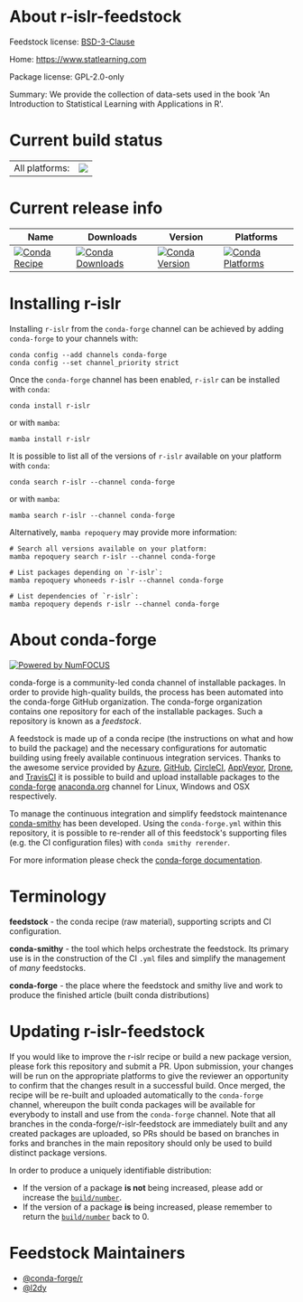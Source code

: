 About r-islr-feedstock
======================

Feedstock license: [BSD-3-Clause](https://github.com/conda-forge/r-islr-feedstock/blob/main/LICENSE.txt)

Home: https://www.statlearning.com

Package license: GPL-2.0-only

Summary: We provide the collection of data-sets used in the book 'An Introduction to Statistical Learning with Applications in R'.

Current build status
====================


<table><tr><td>All platforms:</td>
    <td>
      <a href="https://dev.azure.com/conda-forge/feedstock-builds/_build/latest?definitionId=15996&branchName=main">
        <img src="https://dev.azure.com/conda-forge/feedstock-builds/_apis/build/status/r-islr-feedstock?branchName=main">
      </a>
    </td>
  </tr>
</table>

Current release info
====================

| Name | Downloads | Version | Platforms |
| --- | --- | --- | --- |
| [![Conda Recipe](https://img.shields.io/badge/recipe-r--islr-green.svg)](https://anaconda.org/conda-forge/r-islr) | [![Conda Downloads](https://img.shields.io/conda/dn/conda-forge/r-islr.svg)](https://anaconda.org/conda-forge/r-islr) | [![Conda Version](https://img.shields.io/conda/vn/conda-forge/r-islr.svg)](https://anaconda.org/conda-forge/r-islr) | [![Conda Platforms](https://img.shields.io/conda/pn/conda-forge/r-islr.svg)](https://anaconda.org/conda-forge/r-islr) |

Installing r-islr
=================

Installing `r-islr` from the `conda-forge` channel can be achieved by adding `conda-forge` to your channels with:

```
conda config --add channels conda-forge
conda config --set channel_priority strict
```

Once the `conda-forge` channel has been enabled, `r-islr` can be installed with `conda`:

```
conda install r-islr
```

or with `mamba`:

```
mamba install r-islr
```

It is possible to list all of the versions of `r-islr` available on your platform with `conda`:

```
conda search r-islr --channel conda-forge
```

or with `mamba`:

```
mamba search r-islr --channel conda-forge
```

Alternatively, `mamba repoquery` may provide more information:

```
# Search all versions available on your platform:
mamba repoquery search r-islr --channel conda-forge

# List packages depending on `r-islr`:
mamba repoquery whoneeds r-islr --channel conda-forge

# List dependencies of `r-islr`:
mamba repoquery depends r-islr --channel conda-forge
```


About conda-forge
=================

[![Powered by
NumFOCUS](https://img.shields.io/badge/powered%20by-NumFOCUS-orange.svg?style=flat&colorA=E1523D&colorB=007D8A)](https://numfocus.org)

conda-forge is a community-led conda channel of installable packages.
In order to provide high-quality builds, the process has been automated into the
conda-forge GitHub organization. The conda-forge organization contains one repository
for each of the installable packages. Such a repository is known as a *feedstock*.

A feedstock is made up of a conda recipe (the instructions on what and how to build
the package) and the necessary configurations for automatic building using freely
available continuous integration services. Thanks to the awesome service provided by
[Azure](https://azure.microsoft.com/en-us/services/devops/), [GitHub](https://github.com/),
[CircleCI](https://circleci.com/), [AppVeyor](https://www.appveyor.com/),
[Drone](https://cloud.drone.io/welcome), and [TravisCI](https://travis-ci.com/)
it is possible to build and upload installable packages to the
[conda-forge](https://anaconda.org/conda-forge) [anaconda.org](https://anaconda.org/)
channel for Linux, Windows and OSX respectively.

To manage the continuous integration and simplify feedstock maintenance
[conda-smithy](https://github.com/conda-forge/conda-smithy) has been developed.
Using the ``conda-forge.yml`` within this repository, it is possible to re-render all of
this feedstock's supporting files (e.g. the CI configuration files) with ``conda smithy rerender``.

For more information please check the [conda-forge documentation](https://conda-forge.org/docs/).

Terminology
===========

**feedstock** - the conda recipe (raw material), supporting scripts and CI configuration.

**conda-smithy** - the tool which helps orchestrate the feedstock.
                   Its primary use is in the construction of the CI ``.yml`` files
                   and simplify the management of *many* feedstocks.

**conda-forge** - the place where the feedstock and smithy live and work to
                  produce the finished article (built conda distributions)


Updating r-islr-feedstock
=========================

If you would like to improve the r-islr recipe or build a new
package version, please fork this repository and submit a PR. Upon submission,
your changes will be run on the appropriate platforms to give the reviewer an
opportunity to confirm that the changes result in a successful build. Once
merged, the recipe will be re-built and uploaded automatically to the
`conda-forge` channel, whereupon the built conda packages will be available for
everybody to install and use from the `conda-forge` channel.
Note that all branches in the conda-forge/r-islr-feedstock are
immediately built and any created packages are uploaded, so PRs should be based
on branches in forks and branches in the main repository should only be used to
build distinct package versions.

In order to produce a uniquely identifiable distribution:
 * If the version of a package **is not** being increased, please add or increase
   the [``build/number``](https://docs.conda.io/projects/conda-build/en/latest/resources/define-metadata.html#build-number-and-string).
 * If the version of a package **is** being increased, please remember to return
   the [``build/number``](https://docs.conda.io/projects/conda-build/en/latest/resources/define-metadata.html#build-number-and-string)
   back to 0.

Feedstock Maintainers
=====================

* [@conda-forge/r](https://github.com/conda-forge/r/)
* [@l2dy](https://github.com/l2dy/)

